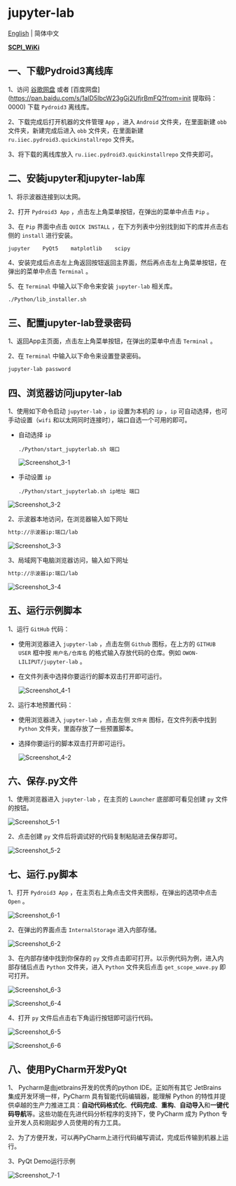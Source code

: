# jupyter-lab

[English](README.md) | 简体中文

[**SCPI_WiKi**](https://github.com/OWON-LILIPUT/jupyter-lab/wiki/SCPI)

## 一、下载Pydroid3离线库

1、访问 [谷歌网盘](https://drive.google.com/file/d/1LjAXf11ubn4tivQE7K1kL6wfOIgLjqmN/view?usp=sharing) 或者 [百度网盘](https://pan.baidu.com/s/1aID5IbcW23gGj2UfjrBmFQ?from=init  提取码： 0000) 下载 `Pydroid3` 离线库。

2、下载完成后打开机器的文件管理 `App` ，进入 `Android` 文件夹，在里面新建 `obb` 文件夹，新建完成后进入 `obb` 文件夹，在里面新建 `ru.iiec.pydroid3.quickinstallrepo` 文件夹。

3、将下载的离线库放入 `ru.iiec.pydroid3.quickinstallrepo` 文件夹即可。

## 二、安装jupyter和jupyter-lab库

1、将示波器连接到以太网。

2、打开 `Pydroid3 App` ，点击左上角菜单按钮，在弹出的菜单中点击 `Pip` 。

3、在 `Pip` 界面中点击 `QUICK INSTALL` ，在下方列表中分别找到如下的库并点击右侧的 `install` 进行安装。

```
jupyter    PyQt5    matplotlib    scipy
```

4、安装完成后点击左上角返回按钮返回主界面，然后再点击左上角菜单按钮，在弹出的菜单中点击 `Terminal` 。

5、在 `Terminal` 中输入以下命令来安装 `jupyter-lab` 相关库。

```sh
./Python/lib_installer.sh
```



## 三、配置jupyter-lab登录密码

1、返回App主页面，点击左上角菜单按钮，在弹出的菜单中点击 `Terminal` 。

2、在 `Terminal` 中输入以下命令来设置登录密码。

```sh
jupyter-lab password
```



## 四、浏览器访问jupyter-lab

1、使用如下命令启动 `jupyter-lab` ，`ip` 设置为本机的 `ip` ，`ip` 可自动选择，也可手动设置（`wifi` 和以太网同时连接时），端口自选一个可用的即可。

- 自动选择 `ip`

  ```
  ./Python/start_jupyterlab.sh 端口
  ```

  ![Screenshot_3-1](./resources/Screenshot_3-1.png)

- 手动设置 `ip`

  ```
  ./Python/start_jupyterlab.sh ip地址 端口
  ```

![Screenshot_3-2](./resources/Screenshot_3-2.png)

2、示波器本地访问，在浏览器输入如下网址

```sh
http://示波器ip:端口/lab 
```

![Screenshot_3-3](./resources/Screenshot_3-3.png)

3、局域网下电脑浏览器访问，输入如下网址

```sh
http://示波器ip:端口/lab 
```

![Screenshot_3-4](./resources/Screenshot_3-4.png)



## 五、运行示例脚本

1、运行 `GitHub` 代码：

- 使用浏览器进入 `jupyter-lab` ，点击左侧 `Github` 图标，在上方的 `GITHUB USER` 框中按 `用户名/仓库名` 的格式输入存放代码的仓库。例如 `OWON-LILIPUT/jupyter-lab` 。

- 在文件列表中选择你要运行的脚本双击打开即可运行。

  ![Screenshot_4-1](./resources/Screenshot_4-1.png)

2、运行本地预置代码：

- 使用浏览器进入 `jupyter-lab` ，点击左侧 `文件夹` 图标，在文件列表中找到 `Python` 文件夹，里面存放了一些预置脚本。

- 选择你要运行的脚本双击打开即可运行。

  ![Screenshot_4-2](./resources/Screenshot_4-2.png)



## 六、保存.py文件

1、使用浏览器进入 `jupyter-lab` ，在主页的 `Launcher` 底部即可看见创建 `py` 文件的按钮。

![Screenshot_5-1](./resources/Screenshot_5-1.png)

2、点击创建 `py` 文件后将调试好的代码复制粘贴进去保存即可。

![Screenshot_5-2](./resources/Screenshot_5-2.png)



## 七、运行.py脚本

1、打开 `Pydroid3 App` ，在主页右上角点击文件夹图标，在弹出的选项中点击 `Open` 。

![Screenshot_6-1](./resources/Screenshot_6-1.png)

2、在弹出的界面点击 `InternalStorage` 进入内部存储。

![Screenshot_6-2](./resources/Screenshot_6-2.png)

3、在内部存储中找到你保存的 `py` 文件点击即可打开。以示例代码为例，进入内部存储后点击 `Python` 文件夹，进入 `Python` 文件夹后点击 `get_scope_wave.py` 即可打开。

![Screenshot_6-3](./resources/Screenshot_6-3.png)

![Screenshot_6-4](./resources/Screenshot_6-4.png)

4、打开 `py` 文件后点击右下角运行按钮即可运行代码。

![Screenshot_6-5](./resources/Screenshot_6-5.png)

![Screenshot_6-6](./resources/Screenshot_6-6.png)



## 八、使用PyCharm开发PyQt

1、 Pycharm是由jetbrains开发的优秀的python IDE。正如所有其它 JetBrains 集成开发环境一样，PyCharm 具有智能代码编辑器，能理解 Python 的特性并提供卓越的生产力推进工具：**自动代码格式化**、**代码完成**、**重构**、**自动导入**和**一键代码导航**等。这些功能在先进代码分析程序的支持下，使 PyCharm 成为 Python 专业开发人员和刚起步人员使用的有力工具。

2、为了方便开发，可以再PyCharm上进行代码编写调试，完成后传输到机器上运行。

3、PyQt Demo运行示例

![Screenshot_7-1](./resources/Screenshot_7-1.png)
